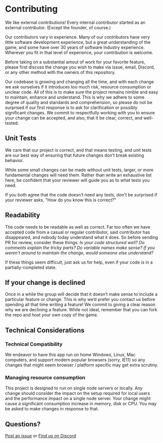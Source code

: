 # Contributing

We like external contributions! Every internal contributor started as an external contributor.
(Except the founder, of course.)

Our contributors vary in experience. Many of our contributors have very little software development
experience, but a great understanding of the game, and some have over 30 years of software industry
experience. Wherever you fit in that level of experience, your contribution is welcome.

Before taking on a substantial amout of work for your favorite feature, please first discuss the
change you wish to make via issue, email, Discord, or any other method with the owners of this
repository.

Our codebase is growing and changing all the time, and with each change we ask ourselves if it
introduces too much risk, resource consumption or unclear code. All of this is to make sure the
project remains nimble and easy to maintain, enhance and understand. This is why we adhere to
some degree of quality and standards and comprehension, so please do not be surprised if our
first response is to ask for clarification or possibly significant changes. We commit to
respectfully working with you to ensure your change can be accepted, and also, that it be
clear, correct, and well-tested.

## Unit Tests

We care that our project is correct, and that means testing, and unit tests are our best way of ensuring that future changes don’t break existing behavior.

While some small changes can be made without unit tests, larger, or more fundamental changes will need them. Rather than write an exhaustive list here, be confident that your reviewer will guide you as to what tests you need.

If you both agree that the code doesn't need any tests, don't be surprised if your reviewer asks, "How do you know this is correct?"

## Readability

The code needs to be readable as well as correct. Far too often we have accepted code from a casual or regular contributor, said contributor has disappeared, and nobody today understand what it does. So before sending  PR for review, consider these things: _Is your code structured well? Do comments explain the tricky parts? Do variable names make sense? If you weren’t around to maintain the change, would someone else understand?_

If these things seem difficult, just ask us for help, even if your code is in a partially-completed state.

## If your change is declined

Once in a while the group will decide that it doesn’t make sense to include a particular feature or change. This is why we’d prefer you contact us before spending all that time writing a feature! We commit to giving a clear reason why we are declining a feature. While not ideal, remember that you can fork the repo and host your own copy of the game.

## Technical Considerations
### Technical Compatibility

We endeavor to have this app run on home Windows, Linux, Mac computers, and support modern popular browsers (sorry, IE11) so any changes that might seem browser / platform specific may get extra scrutiny.

### Managing resource consumption

This project is designed to run on single node servers or locally. Any change should consider the impact on the setup required for local users and the performance impact on a single node server. Your change might cause a significant consumption increase in memory, disk or CPU. You may be asked to make changes in response to that.

## Questions?

[Post an issue](https://github.com/bafolts/terraforming-mars/issues/new) or [Find us on Discord](https://discord.gg/VR8TbrD)

